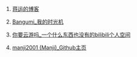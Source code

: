 <link rel="shortcut icon" type="image/x-icon" href="favicon.ico">

1. [蒋运的博客](https://blog.jiangyun.fun/)

2. [Bangumi_我的时光机](https://bgm.tv/user/752732)

3. [你要云游吗_一个什么东西也没有的bilibili个人空间](https://space.bilibili.com/425245752)

4. [manji2001 (Manji)_Github主页](https://github.com/manji2001)
